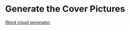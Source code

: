 
# Generate the Cover Pictures

[Word cloud generator](http://www.jasondavies.com/wordcloud/#http%3A%2F%2Ftinylab.org)
